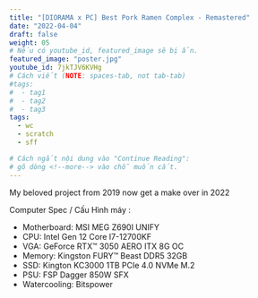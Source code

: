 ```yaml
---
title: "[DIORAMA x PC] Best Pork Ramen Complex - Remastered"
date: "2022-04-04"
draft: false
weight: 05
# Nếu có youtube_id, featured_image sẽ bị ẩn.
featured_image: "poster.jpg"
youtube_id: 7jkTJV6KVHg
# Cách viết (NOTE: spaces-tab, not tab-tab)
#tags:
#  - tag1
#  - tag2
#  - tag3
tags:
  - wc
  - scratch
  - sff

# Cách ngắt nội dung vào "Continue Reading":
# gõ dòng <!--more--> vào chỗ muốn cắt.
---
```


My beloved project from 2019 now get a make over in 2022

Computer Spec / Cấu Hình máy :
- Motherboard: MSI MEG Z690I UNIFY
- CPU: Intel Gen 12 Core I7-12700KF
- VGA: GeForce RTX™ 3050 AERO ITX 8G OC
- Memory: Kingston FURY™ Beast DDR5 32GB
- SSD: Kington KC3000 1TB PCIe 4.0 NVMe M.2 
- PSU: FSP Dagger 850W SFX
- Watercooling: Bitspower